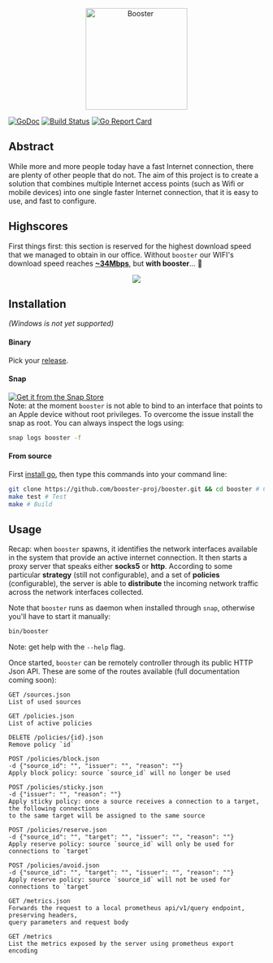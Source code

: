 <p align="center">
   <img src="https://raw.githubusercontent.com/booster-proj/booster/master/assets/banner.png" alt="Booster" width="200" />
</p>

[![GoDoc](https://godoc.org/github.com/booster-proj/booster?status.svg)](https://godoc.org/github.com/booster-proj/booster)
[![Build Status](https://travis-ci.org/booster-proj/booster.svg?branch=master)](https://travis-ci.org/booster-proj/booster)
[![Go Report Card](https://goreportcard.com/badge/github.com/booster-proj/booster)](https://goreportcard.com/report/github.com/booster-proj/booster)

## Abstract
While more and more people today have a fast Internet connection, there are plenty of other people that do not. The aim of this project is to create a solution that combines multiple Internet access points (such as Wifi or mobile devices) into one single faster Internet connection, that it is easy to use, and fast to configure.

## Highscores
First things first: this section is reserved for the highest download speed that we managed to obtain in our office. Without `booster` our WIFI's download speed reaches [**~34Mbps**](https://www.speedtest.net/result/7783615417), but **with booster**... :tada:  
<p align="center">
   <a href="https://www.speedtest.net/result/7777990270"><img src="https://www.speedtest.net/result/7777990270.png"/></a>
</p>

## Installation
*(Windows is not yet supported)*
#### Binary
Pick your [release](https://github.com/booster-proj/booster/releases).
#### Snap
[![Get it from the Snap Store](https://snapcraft.io/static/images/badges/en/snap-store-black.svg)](https://snapcraft.io/booster)  
Note: at the moment `booster` is not able to bind to an interface that points to an Apple device without root privileges. To overcome the issue install the snap as root.
You can always inspect the logs using:
``` bash
snap logs booster -f
```

#### From source
First [install go](https://golang.org/doc/install), then type this commands into your command line:   
``` bash
git clone https://github.com/booster-proj/booster.git && cd booster # Clone
make test # Test
make # Build
```
## Usage
Recap: when `booster` spawns, it identifies the network interfaces available in the system that provide an active internet connection. It then starts a proxy server that speaks either **socks5** or **http**. According to some particular **strategy** (still not configurable), and a set of **policies** (configurable), the server is able to **distribute** the incoming network traffic across the network interfaces collected.

Note that `booster` runs as daemon when installed through `snap`, otherwise you'll have to start it manually:
``` bash
bin/booster
```
Note: get help with the `--help` flag.

Once started, `booster` can be remotely controller through its public HTTP Json API. These are some of the routes available (full documentation coming soon):
```
GET /sources.json
List of used sources
```
```
GET /policies.json
List of active policies
```
```
DELETE /policies/{id}.json
Remove policy `id`
```
```
POST /policies/block.json
-d {"source_id": "", "issuer": "", "reason": ""}
Apply block policy: source `source_id` will no longer be used
```
```
POST /policies/sticky.json
-d {"issuer": "", "reason": ""}
Apply sticky policy: once a source receives a connection to a target, the following connections 
to the same target will be assigned to the same source
```
```
POST /policies/reserve.json
-d {"source_id": "", "target": "", "issuer": "", "reason": ""}
Apply reserve policy: source `source_id` will only be used for connections to `target`
```
```
POST /policies/avoid.json
-d {"source_id": "", "target": "", "issuer": "", "reason": ""}
Apply reserve policy: source `source_id` will not be used for connections to `target`
```
```
GET /metrics.json
Forwards the request to a local prometheus api/v1/query endpoint, preserving headers,
query parameters and request body
```
```
GET /metrics
List the metrics exposed by the server using prometheus export encoding
```
